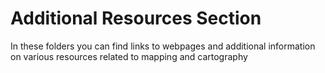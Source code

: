# Additional Resources Section

In these folders you can find links to webpages and additional information on various resources related to mapping and cartography
